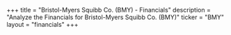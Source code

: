 +++
title = "Bristol-Myers Squibb Co. (BMY) - Financials"
description = "Analyze the Financials for Bristol-Myers Squibb Co. (BMY)"
ticker = "BMY"
layout = "financials"
+++

